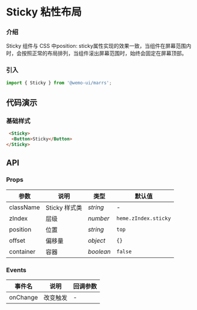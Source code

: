 # Sticky 粘性布局

### 介绍

Sticky 组件与 CSS 中position: sticky属性实现的效果一致，当组件在屏幕范围内时，会按照正常的布局排列，当组件滚出屏幕范围时，始终会固定在屏幕顶部。

### 引入

```js
import { Sticky } from '@wemo-ui/marrs';
```

## 代码演示

### 基础样式

```html
 <Sticky>
  <Button>Sticky</Button>
</Sticky>
```

## API

### Props

| 参数 | 说明 | 类型 | 默认值 |
| --- | --- | --- | --- |
| className| Sticky 样式类 | _string_ | - |
| zIndex| 层级 | _number_ | `heme.zIndex.sticky` |
| position| 位置 | _string_ | `top` |
| offset| 偏移量 | _object_ | `{}` |
| container| 容器 | _boolean_ | `false` |


### Events

| 事件名 | 说明 | 回调参数 |
| --- | --- | --- |
| onChange | 改变触发 | - |
